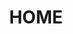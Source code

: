 ---
home: true
icon: home
title: HOME
heroImage: /ico.png
heroText: XPMSL
tagline: XPMSL官方文档
bgImage: https://xiaofeishu-picture2.pages.dev/picture/bj.webp
bgImageStyle:
  background-attachment: fixed
actions:
  - text: 快速上手⏱
    link: /zh-cn/
    type: primary
    
  - text: 模块列表
    link: /zh-cn/files
features:
- title: 简单快速
  details: 使用python编写，并且有gui操作界面。
- title: 免费开源
  details: 代码需要遵守GPL-3.0 license。
- title: 上手简单
  details: 下载完成直接运行就可以使用
footer: GPL-3.0 license | XPMSL免费开源 | Docs Powered by VuePress
---
